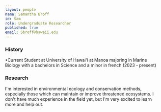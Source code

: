 ```yaml
---
layout: people
name: Samantha Broff
id: Sam
role: Undergraduate Researcher
published: true
email: Sbroff@hawaii.edu
---
```


### History

•Current Student at University of Hawai'i at Manoa majoring in Marine Biology with a bachelors in Science and a minor in french (2023 - present)

### Research

I'm interested in environmental ecology and conservation methods, especially those which can maintain or improve threatened ecosystems. 
I don't have much experience in the field yet, but I'm very excited to learn more and help out.
